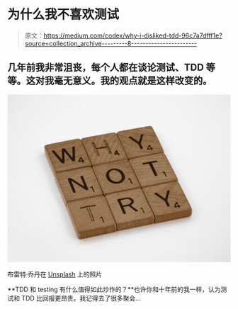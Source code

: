 # 为什么我不喜欢测试

> 原文：<https://medium.com/codex/why-i-disliked-tdd-96c7a7dfff1e?source=collection_archive---------8----------------------->

## 几年前我非常沮丧，每个人都在谈论测试、TDD 等等。这对我毫无意义。我的观点就是这样改变的。

![](img/266aeef2b6f2d9363ec4e46e6f17ee77.png)

布雷特·乔丹在 [Unsplash](https://unsplash.com?utm_source=medium&utm_medium=referral) 上的照片

**TDD 和 testing 有什么值得如此炒作的？**也许你和十年前的我一样，认为测试和 TDD 比回报更昂贵。我记得去了很多聚会…